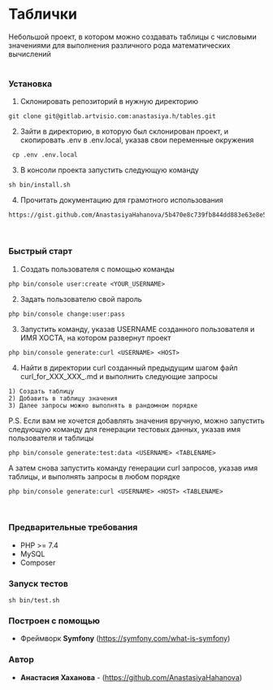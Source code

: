 # Таблички

Небольшой проект, в котором можно создавать таблицы с числовыми значениями для выполнения различного рода математических вычислений<br><br>

### Установка 

1. Склонировать репозиторий в нужную директорию
```
git clone git@gitlab.artvisio.com:anastasiya.h/tables.git
```

2. Зайти в директорию, в которую был склонирован проект, и скопировать .env в .env.local, указав свои переменные окружения
```
 cp .env .env.local 
```

3. В консоли проекта запустить следующую команду
```
sh bin/install.sh 
```

4. Прочитать документацию для грамотного использования
```
https://gist.github.com/AnastasiyaHahanova/5b470e8c739fb844dd883e63e8e5982a
```
<br>

### Быстрый старт

1. Создать пользователя с помощью команды
```
php bin/console user:create <YOUR_USERNAME>
```

2. Задать пользователю свой пароль

```
php bin/console change:user:pass
```
   
3. Запустить команду, указав USERNAME созданного пользователя и ИМЯ ХОСТА, на котором развернут проект
```
php bin/console generate:curl <USERNAME> <HOST>
```

4. Найти в директории curl созданный предыдущим шагом файл curl_for_XXX_XXX_.md  и выполнить следующие запросы
```
1) Создать таблицу
2) Добавить в таблицу значения
3) Далее запросы можно выполнять в рандомном порядке
```

P.S. Если вам не хочется добавлять значения вручную, можно запустить следующую команду для генерации тестовых данных, указав имя пользователя и таблицы
```
php bin/console generate:test:data <USERNAME> <TABLENAME>
```

А затем снова запустить команду генерации curl запросов, указав имя таблицы, и выполнять запросы в любом порядке 
```
php bin/console generate:curl <USERNAME> <HOST> <TABLENAME>
```
<br>

### Предварительные требования 
- PHP >= 7.4 
- MySQL
- Composer

### Запуск тестов
```
sh bin/test.sh 
```

### Построен с помощью

* Фреймворк **Symfony** (https://symfony.com/what-is-symfony)

### Автор

* **Анастасия Хаханова** - (https://github.com/AnastasiyaHahanova)

